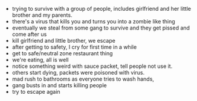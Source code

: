 - trying to survive with a group of people, includes girlfriend and her little brother and my parents.
- there's a virus that kills you and turns you into a zombie like thing
- eventually we steal from some gang to survive and they get pissed and come after us
- kill girlfriend and little brother, we escape
- after getting to safety, I cry for first time in a while
- get to safe/neutral zone restaurant thing
- we're eating, all is well
- notice something weird with sauce packet, tell people not use it.
- others start dying, packets were poisoned with virus.
- mad rush to bathrooms as everyone tries to wash hands,
- gang busts in and starts killing people
- try to escape again
